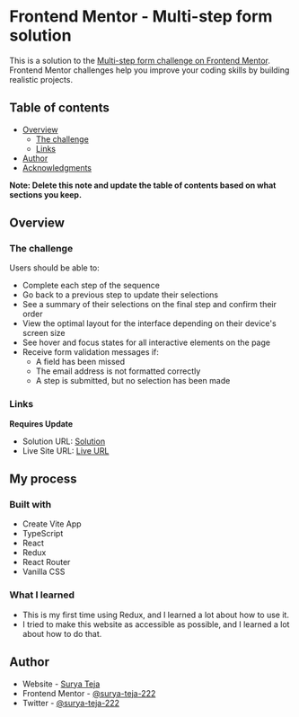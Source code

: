 # Frontend Mentor - Multi-step form solution

This is a solution to the [Multi-step form challenge on Frontend Mentor](https://www.frontendmentor.io/challenges/multistep-form-YVAnSdqQBJ). Frontend Mentor challenges help you improve your coding skills by building realistic projects. 

## Table of contents

- [Overview](#overview)
  - [The challenge](#the-challenge)
  - [Links](#links)
- [Author](#author)
- [Acknowledgments](#acknowledgments)

**Note: Delete this note and update the table of contents based on what sections you keep.**

## Overview

### The challenge

Users should be able to:

- Complete each step of the sequence
- Go back to a previous step to update their selections
- See a summary of their selections on the final step and confirm their order
- View the optimal layout for the interface depending on their device's screen size
- See hover and focus states for all interactive elements on the page
- Receive form validation messages if:
  - A field has been missed
  - The email address is not formatted correctly
  - A step is submitted, but no selection has been made

### Links

**Requires Update**
- Solution URL: [Solution](https://github.com/surya-teja-222/frontend-mentor-multi-step-form/)
- Live Site URL: [Live URL](https://surya-teja-222.github.io/frontend-mentor-multi-step-form/)

## My process

### Built with

- Create Vite App
- TypeScript
- React
- Redux
- React Router
- Vanilla CSS

### What I learned

- This is my first time using Redux, and I learned a lot about how to use it.
- I tried to make this website as accessible as possible, and I learned a lot about how to do that.

## Author

- Website - [Surya Teja](https://github.com/surya-teja-222)
- Frontend Mentor - [@surya-teja-222](https://www.frontendmentor.io/profile/surya-teja-222)
- Twitter - [@surya-teja-222](https://www.twitter.com/surya-teja-222)